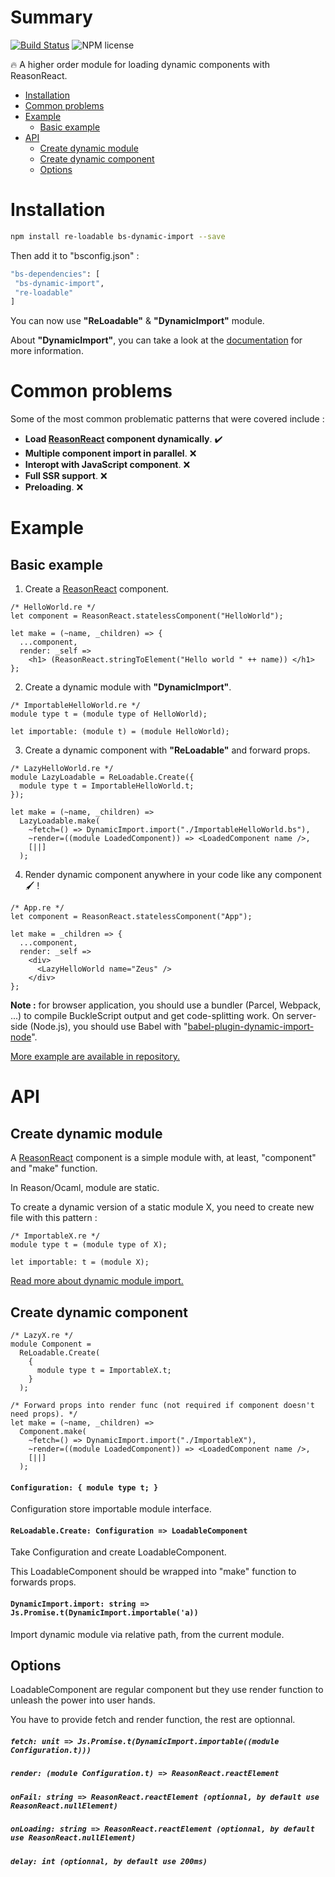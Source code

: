 # Summary

[![Build Status](https://travis-ci.org/kMeillet/re-loadable.svg?branch=master)](https://travis-ci.org/kMeillet/re-loadable)
![NPM license](https://img.shields.io/npm/l/re-loadable.svg?style=flat)

🔥 A higher order module for loading dynamic components with ReasonReact.

* [Installation](#installation)
* [Common problems](#common-problems)
* [Example](#example)
  * [Basic example](#basic-example)
* [API](#api)
  * [Create dynamic module](#create-dynamic-module)
  * [Create dynamic component](#create-dynamic-component)
  * [Options](#options)

# Installation

```sh
npm install re-loadable bs-dynamic-import --save
```

Then add it to "bsconfig.json" :

```sh
"bs-dependencies": [
 "bs-dynamic-import",
 "re-loadable"
]
```

You can now use **"ReLoadable"** & **"DynamicImport"** module.

About **"DynamicImport"**, you can take a look at the [documentation](https://github.com/kMeillet/bs-dynamic-import) for more information.

# Common problems

Some of the most common problematic patterns that were covered include :

* **Load [ReasonReact](https://github.com/reasonml/reason-react) component dynamically**. ✔️
* **Multiple component import in parallel**. ❌
* **Interopt with JavaScript component**. ❌
* **Full SSR support**. ❌
* **Preloading**. ❌

# Example

## Basic example

1) Create a [ReasonReact](https://github.com/reasonml/reason-react) component.

```reason
/* HelloWorld.re */
let component = ReasonReact.statelessComponent("HelloWorld");

let make = (~name, _children) => {
  ...component,
  render: _self =>
    <h1> (ReasonReact.stringToElement("Hello world " ++ name)) </h1>
};
```

2) Create a dynamic module with **"DynamicImport"**.

```reason
/* ImportableHelloWorld.re */
module type t = (module type of HelloWorld);

let importable: (module t) = (module HelloWorld);
```

3) Create a dynamic component with **"ReLoadable"** and forward props.

```reason
/* LazyHelloWorld.re */
module LazyLoadable = ReLoadable.Create({
  module type t = ImportableHelloWorld.t;
});

let make = (~name, _children) =>
  LazyLoadable.make(
    ~fetch=() => DynamicImport.import("./ImportableHelloWorld.bs"),
    ~render=((module LoadedComponent)) => <LoadedComponent name />,
    [||]
  );
```

4) Render dynamic component anywhere in your code like any component 🖌️ !

```reason
/* App.re */
let component = ReasonReact.statelessComponent("App");

let make = _children => {
  ...component,
  render: _self =>
    <div>
      <LazyHelloWorld name="Zeus" />
    </div>
};
```

**Note :** for browser application, you should use a bundler (Parcel, Webpack, ...) to compile BuckleScript output and get code-splitting work. On server-side (Node.js), you should use Babel with "[babel-plugin-dynamic-import-node](https://github.com/airbnb/babel-plugin-dynamic-import-node)".

[More example are available in repository.](https://github.com/kMeillet/reasonml-code-split/tree/master/examples)

# API

## Create dynamic module

A [ReasonReact](https://github.com/reasonml/reason-react) component is a simple module with, at least, "component" and "make" function.

In Reason/Ocaml, module are static.

To create a dynamic version of a static module X, you need to create new file with this pattern :

```reason
/* ImportableX.re */
module type t = (module type of X);

let importable: t = (module X);
```

[Read more about dynamic module import.](https://github.com/kMeillet/bs-dynamic-import)

## Create dynamic component

```reason
/* LazyX.re */
module Component =
  ReLoadable.Create(
    {
      module type t = ImportableX.t;
    }
  );

/* Forward props into render func (not required if component doesn't need props). */
let make = (~name, _children) =>
  Component.make(
    ~fetch=() => DynamicImport.import("./ImportableX"),
    ~render=((module LoadedComponent)) => <LoadedComponent name />,
    [||]
  );
```

#### `Configuration: { module type t; }`

Configuration store importable module interface.

#### `ReLoadable.Create: Configuration => LoadableComponent`

Take Configuration and create LoadableComponent.

This LoadableComponent should be wrapped into "make" function to forwards props.

#### `DynamicImport.import: string => Js.Promise.t(DynamicImport.importable('a))`

Import dynamic module via relative path, from the current module.

## Options

LoadableComponent are regular component but they use render function to unleash the power into user hands.

You have to provide fetch and render function, the rest are optionnal.

##### `fetch: unit => Js.Promise.t(DynamicImport.importable((module Configuration.t)))`

##### `render: (module Configuration.t) => ReasonReact.reactElement`

##### `onFail: string => ReasonReact.reactElement (optionnal, by default use ReasonReact.nullElement)`

##### `onLoading: string => ReasonReact.reactElement (optionnal, by default use ReasonReact.nullElement)`

##### `delay: int (optionnal, by default use 200ms)`